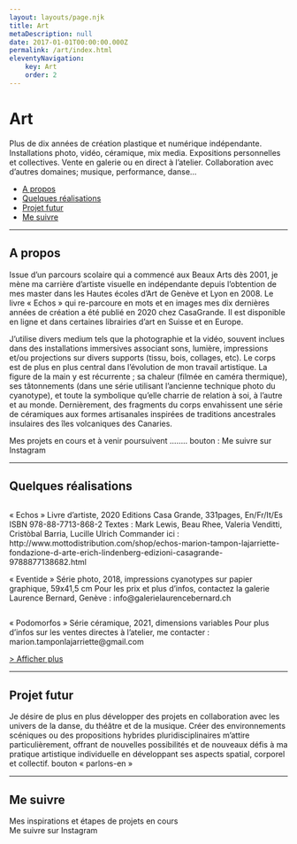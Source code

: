 ```yaml
---
layout: layouts/page.njk
title: Art
metaDescription: null
date: 2017-01-01T00:00:00.000Z
permalink: /art/index.html
eleventyNavigation:
    key: Art
    order: 2
---
```

# Art

Plus de dix années de création plastique et numérique indépendante. Installations photo, vidéo, céramique, mix media. Expositions personnelles et collectives. Vente en galerie ou en direct à l’atelier. Collaboration avec d’autres domaines; musique, performance, danse… 


<ul class="df jc-c gap">
    <li>
        <a href="#Apropos">A propos</a>
    </li>
    <li>
        <a href="#Quelquesrealisations">Quelques réalisations</a>
    </li>
    <li>
        <a href="#Projetfutur">Projet futur</a>
    </li>
    <li>
        <a href="#Mesuivre">Me suivre</a>
    </li>
</ul>

<hr> 

<h2 id="Apropos">A propos</h2>

Issue d’un parcours scolaire qui a commencé aux Beaux Arts dès 2001, je mène ma carrière d’artiste visuelle en indépendante depuis l’obtention de mes master dans les Hautes écoles d’Art de Genève et Lyon en 2008.
Le livre « Echos » qui re-parcoure en mots et en images mes dix dernières années de création a été publié en 2020 chez CasaGrande. Il est disponible en ligne et dans certaines librairies d’art en Suisse et en Europe.

J’utilise divers medium tels que la photographie et la vidéo, souvent inclues dans des installations immersives associant sons, lumière, impressions et/ou projections sur divers supports (tissu, bois, collages, etc).
Le corps est de plus en plus central dans l’évolution de mon travail artistique. La figure de la main y est récurrente ; sa chaleur (filmée en caméra thermique), ses tâtonnements (dans une série utilisant l’ancienne technique photo du cyanotype), et toute la symbolique qu’elle charrie de relation à soi, à l’autre et au monde.
Dernièrement, des fragments du corps envahissent une série de céramiques aux formes artisanales inspirées de traditions ancestrales insulaires des îles volcaniques des Canaries.

Mes projets en cours et à venir poursuivent ……..
bouton : Me suivre sur Instagram

<hr>


<h2 id="Quelquesrealisations">Quelques réalisations</h2>


<div class="df gap">
    <img src="https://via.placeholder.com/150x150/375063/FFFFFF/?text=visuel" alt="">
    <p>« Echos »
Livre d’artiste, 2020
Editions Casa Grande, 331pages, En/Fr/It/Es 
ISBN 978-88-7713-868-2
Textes : Mark Lewis, Beau Rhee, Valeria Venditti, Cristòbal Barria, Lucille Ulrich
Commander ici :
http://www.mottodistribution.com/shop/echos-marion-tampon-lajarriette-fondazione-d-arte-erich-lindenberg-edizioni-casagrande-9788877138682.html
    </p>
</div>



<div class="df gap">
    <p>
        « Eventide »
        Série photo, 2018, impressions cyanotypes sur papier graphique, 59x41,5 cm
        Pour les prix et plus d’infos, contactez la galerie Laurence Bernard, Genève : info@galerielaurencebernard.ch
    </p>
    <img src="https://via.placeholder.com/150x150/375063/FFFFFF/?text=visuel" alt="">
</div>




<div class="df gap">
    <img src="https://via.placeholder.com/150x150/375063/FFFFFF/?text=visuel" alt="">
    <p>
        « Podomorfos »
Série céramique, 2021, dimensions variables
Pour plus d’infos sur les ventes directes à l’atelier, me contacter :
marion.tamponlajarriette@gmail.com
    </p>
</div>

<a href="">> Afficher plus</a>


<hr> 


<h2 id="Projetfutur">Projet futur</h2>

Je désire de plus en plus développer des projets en collaboration avec les univers de la danse, du théâtre et de la musique. Créer des environnements scéniques ou des propositions hybrides pluridisciplinaires m’attire particulièrement, offrant de nouvelles possibilités et de nouveaux défis à ma pratique artistique individuelle en développant ses aspects spatial, corporel et collectif.
bouton « parlons-en »


<hr> 

<h2 id="Mesuivre">Me suivre</h2>

Mes inspirations et étapes de projets en cours  
Me suivre sur Instagram
